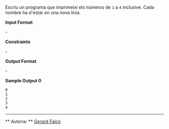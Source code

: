 Escriu un programa que imprimeixi els números de `1` a `4` inclusive.
Cada nombre ha d'estar en una nova línia.

**Input Format**

\-

**Constraints**

\-

**Output Format**

\-

**Sample Output 0**

    0
    1
    2
    3
    4

----------

** Autoria: **
[Gerard Falcó](https://github.com/gerardfp)
